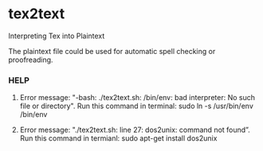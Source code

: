 tex2text
========

Interpreting Tex into Plaintext

The plaintext file could be used for automatic spell checking or proofreading.

### HELP

1. Error message: "-bash: ./tex2text.sh: /bin/env: bad interpreter: No such file or directory". 
Run this command in terminal: sudo ln -s /usr/bin/env /bin/env

2. Error message: "./tex2text.sh: line 27: dos2unix: command not found”. 
Run this command in termianl: sudo apt-get install dos2unix

